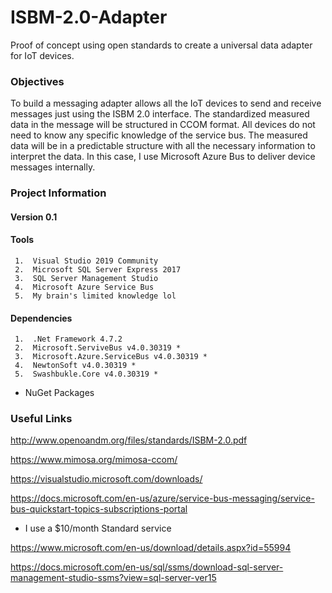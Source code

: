 # ISBM-2.0-Adapter

Proof of concept using open standards to create a universal data adapter for IoT devices. 

### Objectives

To build a messaging adapter allows all the IoT devices to send and receive messages just using the ISBM 2.0 interface. The standardized measured data in the message will be structured in CCOM format. All devices do not need to know any specific knowledge of the service bus. The measured data will be in a predictable structure with all the necessary information to interpret the data. In this case, I use Microsoft Azure Bus to deliver device messages internally.

### Project Information

#### Version 0.1

#### Tools
     1.  Visual Studio 2019 Community
     2.  Microsoft SQL Server Express 2017
     3.  SQL Server Management Studio
     4.  Microsoft Azure Service Bus
     5.  My brain's limited knowledge lol
     
#### Dependencies
     1.  .Net Framework 4.7.2
     2.  Microsoft.ServiveBus v4.0.30319 *
     3.  Microsoft.Azure.ServiceBus v4.0.30319 *
     4.  NewtonSoft v4.0.30319 *
     5.  Swashbukle.Core v4.0.30319 *
 
* NuGet Packages

### Useful Links

http://www.openoandm.org/files/standards/ISBM-2.0.pdf

https://www.mimosa.org/mimosa-ccom/

https://visualstudio.microsoft.com/downloads/

https://docs.microsoft.com/en-us/azure/service-bus-messaging/service-bus-quickstart-topics-subscriptions-portal
* I use a $10/month Standard service 

https://www.microsoft.com/en-us/download/details.aspx?id=55994

https://docs.microsoft.com/en-us/sql/ssms/download-sql-server-management-studio-ssms?view=sql-server-ver15
